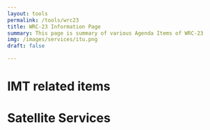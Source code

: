 ```yaml
---
layout: tools
permalink: /tools/wrc23
title: WRC-23 Information Page
summary: This page is summary of various Agenda Items of WRC-23
img: /images/services/itu.png
draft: false

---
```


<div id="observablehq-wrcplot-ad48db77"></div>


<link rel="stylesheet" href="https://cdn.jsdelivr.net/npm/@observablehq/inspector@5/dist/inspector.css">
<script type="module">
import {Runtime, Inspector} from "https://cdn.jsdelivr.net/npm/@observablehq/runtime@5/dist/runtime.js";
import define from "https://api.observablehq.com/d/37fe8d968a5e9cca@160.js?v=3";
new Runtime().module(define, name => {
  if (name === "wrcplot") return new Inspector(document.querySelector("#observablehq-wrcplot-ad48db77"));
});
</script>

# IMT related items

# Satellite Services 
